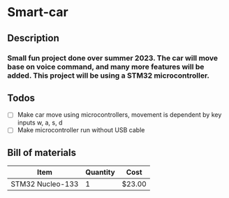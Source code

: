 # Smart-car

## Description
### Small fun project done over summer 2023. The car will move base on voice command, and many more features will be added. This project will be using a STM32 microcontroller.
## Todos
- [ ] Make car move using microcontrollers, movement is dependent by key inputs w, a, s, d
- [ ] Make microcontroller run without USB cable

## Bill of materials
| Item | Quantity | Cost |
| ------------- | ------------- | ------------- |
| STM32 Nucleo-133 | 1 | $23.00|
